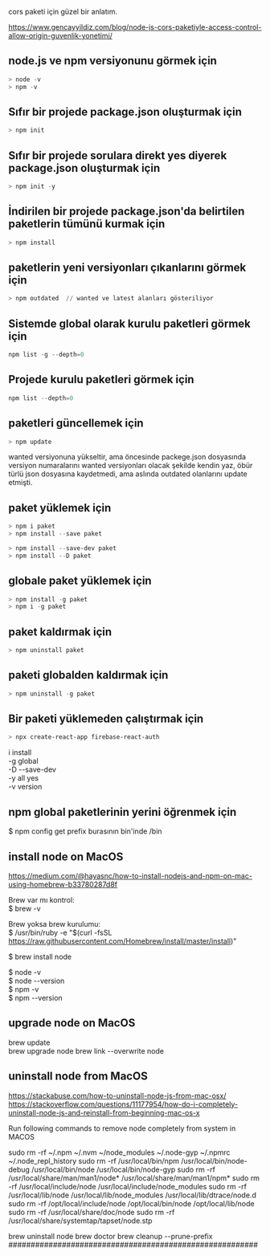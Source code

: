 cors paketi için güzel bir anlatım.

https://www.gencayyildiz.com/blog/node-js-cors-paketiyle-access-control-allow-origin-guvenlik-yonetimi/

## node.js ve npm versiyonunu görmek için
```powershell
> node -v
> npm -v
```

## Sıfır bir projede package.json oluşturmak için
```powershell
> npm init
```

## Sıfır bir projede sorulara direkt yes diyerek package.json oluşturmak için
```powershell
> npm init -y
```

## İndirilen bir projede package.json'da belirtilen paketlerin tümünü kurmak için
```powershell
> npm install
```

## paketlerin yeni versiyonları çıkanlarını görmek için
```powershell
> npm outdated  // wanted ve latest alanları gösteriliyor
```
## Sistemde global olarak kurulu paketleri görmek için 
```powershell
npm list -g --depth=0
```

## Projede kurulu paketleri görmek için 
```powershell
npm list --depth=0
```

## paketleri güncellemek için
```powershell
> npm update
```
wanted versiyonuna yükseltir, ama öncesinde packege.json dosyasında versiyon numaralarını wanted versiyonları olacak şekilde kendin yaz, öbür türlü json dosyasına kaydetmedi, ama aslında outdated olanlarını update etmişti.


## paket yüklemek için
```powershell
> npm i paket
> npm install --save paket

> npm install --save-dev paket
> npm install --D paket
```

## globale paket yüklemek için
```powershell
> npm install -g paket
> npm i -g paket
```

## paket kaldırmak için
```powershell
> npm uninstall paket
```

## paketi globalden kaldırmak için
```powershell
> npm uninstall -g paket
```

## Bir paketi yüklemeden çalıştırmak için
```powershell
> npx create-react-app firebase-react-auth
```

i   install  
-g  global  
-D  --save-dev  
-y  all yes  
-v  version  

## npm global paketlerinin yerini öğrenmek için
$ npm config get prefix
burasının bin'inde /bin

## install node on MacOS
https://medium.com/@hayasnc/how-to-install-nodejs-and-npm-on-mac-using-homebrew-b33780287d8f

Brew var mı kontrol:  
$ brew -v  

Brew yoksa brew kurulumu:  
$ /usr/bin/ruby -e "$(curl -fsSL https://raw.githubusercontent.com/Homebrew/install/master/install)"

$ brew install node  

$ node -v  
$ node --version  
$ npm -v  
$ npm --version  

## upgrade node on MacOS
brew update  
brew upgrade node
brew link --overwrite node 


## uninstall node from MacOS
https://stackabuse.com/how-to-uninstall-node-js-from-mac-osx/ 
https://stackoverflow.com/questions/11177954/how-do-i-completely-uninstall-node-js-and-reinstall-from-beginning-mac-os-x

Run following commands to remove node completely from system in MACOS

sudo rm -rf ~/.npm ~/.nvm ~/node_modules ~/.node-gyp ~/.npmrc ~/.node_repl_history
sudo rm -rf /usr/local/bin/npm /usr/local/bin/node-debug /usr/local/bin/node /usr/local/bin/node-gyp
sudo rm -rf /usr/local/share/man/man1/node* /usr/local/share/man/man1/npm*
sudo rm -rf /usr/local/include/node /usr/local/include/node_modules
sudo rm -rf /usr/local/lib/node /usr/local/lib/node_modules /usr/local/lib/dtrace/node.d
sudo rm -rf /opt/local/include/node /opt/local/bin/node /opt/local/lib/node
sudo rm -rf /usr/local/share/doc/node
sudo rm -rf /usr/local/share/systemtap/tapset/node.stp

brew uninstall node
brew doctor
brew cleanup --prune-prefix
########################################################